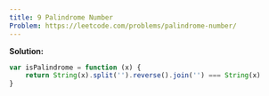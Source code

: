 ```yaml
---
title: 9 Palindrome Number
Problem: https://leetcode.com/problems/palindrome-number/
---
```


**Solution:**

```js
var isPalindrome = function (x) {
	return String(x).split('').reverse().join('') === String(x)
}
```
